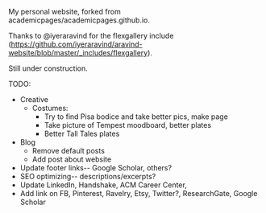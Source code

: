 My personal website, forked from academicpages/academicpages.github.io.

Thanks to @iyeraravind for the flexgallery include (https://github.com/iyeraravind/aravind-website/blob/master/_includes/flexgallery).

Still under construction.

TODO:
* Creative
  * Costumes: 
    * Try to find Pisa bodice and take better pics, make page
    * Take picture of Tempest moodboard, better plates
    * Better Tall Tales plates
* Blog
  * Remove default posts
  * Add post about website
* Update footer links-- Google Scholar, others?
* SEO optimizing-- descriptions/excerpts?
* Update LinkedIn, Handshake, ACM Career Center, 
* Add link on FB, Pinterest, Ravelry, Etsy, Twitter?, ResearchGate, Google Scholar